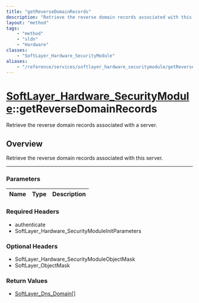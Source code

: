 ```yaml
---
title: "getReverseDomainRecords"
description: "Retrieve the reverse domain records associated with this server."
layout: "method"
tags:
    - "method"
    - "sldn"
    - "Hardware"
classes:
    - "SoftLayer_Hardware_SecurityModule"
aliases:
    - "/reference/services/softlayer_hardware_securitymodule/getReverseDomainRecords"
---
```

# [SoftLayer_Hardware_SecurityModule](/reference/services/SoftLayer_Hardware_SecurityModule)::getReverseDomainRecords


Retrieve the reverse domain records associated with a server.


## Overview 
Retrieve the reverse domain records associated with this server. 

-----

### Parameters 
|Name | Type | Description |
| --- | --- | --- |


### Required Headers
* authenticate
* SoftLayer_Hardware_SecurityModuleInitParameters


### Optional Headers
* SoftLayer_Hardware_SecurityModuleObjectMask
* SoftLayer_ObjectMask

### Return Values
* <a href='/reference/datatypes/SoftLayer_Dns_Domain'>SoftLayer_Dns_Domain[] </a>




